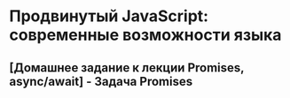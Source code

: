 # Продвинутый JavaScript: современные возможности языка
## [Домашнее задание к лекции Promises, async/await] - Задача Promises

